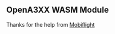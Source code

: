 ## OpenA3XX WASM Module

Thanks for the help from [Mobiflight](https://www.mobiflight.com/en/index.html)


